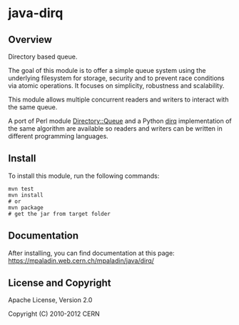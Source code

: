 java-dirq
=========

Overview
--------

Directory based queue.

The goal of this module is to offer a simple queue system using the
underlying filesystem for storage, security and to prevent race
conditions via atomic operations. It focuses on simplicity, robustness
and scalability.

This module allows multiple concurrent readers and writers to interact
with the same queue.

A port of Perl module
[Directory::Queue](http://search.cpan.org/~lcons/Directory-Queue/)
and a Python [dirq](http://pypi.python.org/pypi/dirq/) implementation of
the same algorithm are available so readers and writers
can be written in different programming languages.

Install
-------

To install this module, run the following commands:

    mvn test
    mvn install
    # or
    mvn package
    # get the jar from target folder

Documentation
-------------

After installing, you can find documentation at this page:
https://mpaladin.web.cern.ch/mpaladin/java/dirq/

License and Copyright
---------------------

Apache License, Version 2.0

Copyright (C) 2010-2012 CERN

